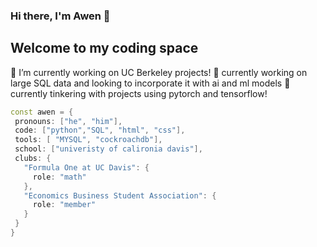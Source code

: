 ### Hi there, I'm Awen 👋
## Welcome to my coding space

<!--
**BabyMochi/BabyMochi** is a ✨ _special_ ✨ repository because its `README.md` (this file) appears on your GitHub profile.

Here are some ideas to get you started:

- 🔭 I’m currently working on ...
- 🌱 I’m currently learning ...
- 👯 I’m looking to collaborate on ...
- 🤔 I’m looking for help with ...
- 💬 Ask me about ...
- 📫 How to reach me: ...
- 😄 Pronouns: ...
- ⚡ Fun fact: ...
-->

🔭 I’m currently working on UC Berkeley projects!
🌱 currently working on large SQL data and looking to incorporate it with ai and ml models
🔬 currently tinkering with projects using pytorch and tensorflow!

 ```cpp
const awen = {
  pronouns: ["he", "him"],
  code: ["python","SQL", "html", "css"],
  tools: [ "MYSQL", "cockroachdb"],
  school: ["univeristy of calironia davis"],
  clubs: {
    "Formula One at UC Davis": {
      role: "math"
    },
    "Economics Business Student Association": {
      role: "member"
    }
  }
}
